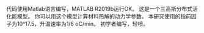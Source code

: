 代码使用Matlab语言编写，MATLAB R2019b运行OK。
这是一个三高斯分布式活化能模型。
你可以用这个模型计算材料热解的动力学参数。
本研究使用的指前因子为10^17.5，升温速率为1/6 oC/min。
初学者编写，轻喷。
